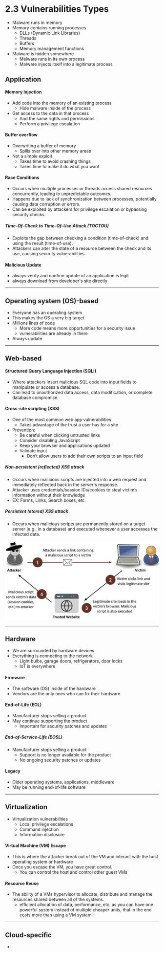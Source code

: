 # 2.3 Vulnerabilities Types

- Malware runs in memory
- Memory contains running processes 
  - DLLs (Dynamic Link Libraries)
  - Threads
  - Buffers
  - Memory management functions
- Malware is hidden somewhere
  - Malware runs in its own process
  - Malware injects itself into a legitimate process

## Application

#### Memory Injection
- Add code into the memory of an existing process 
  - Hide malware inside of the process
- Get access to the data in that process 
  - And the same rights and permissions 
  - Perform a privilege escalation

#### Buffer overflow
- Overwriting a buffer of memory
  - Spills over into other memory areas
- Not a simple exploit
  - Takes time to avoid crashing things
  - Takes time to make it do what you want

#### Race Conditions
- Occurs when multiple processes or threads access shared resources concurrently, leading to unpredictable outcomes.
- Happens due to lack of synchronization between processes, potentially causing data corruption or errors.
- Can be exploited by attackers for privilege escalation or bypassing security checks.
##### Time-Of-Check to Time-Of-Use Attack (TOCTOU)
  - Exploits the gap between checking a condition (time-of-check) and using the result (time-of-use).
  - Attackers can alter the state of a resource between the check and its use, causing security vulnerabilities.

#### Malicious Update
- always verify and confirm update of an application is legit
- always download from developer's site directly

---

## Operating system (OS)-based
- Everyone has an operating system 
- This makes the OS a very big target
- Millions lines of code
  - More code means more opportunities for a security issue
  - vulnerabilities are already in there
- Always update

---

## Web-based

#### Structured Query Language Injection (SQLi)
- Where attackers insert malicious SQL code into input fields to manipulate or access a database. 
- Can lead to unauthorized data access, data modification, or complete database compromise.

#### Cross-site scripting (XSS)
- One of the most common web app vulnerabilities 
  - Takes advantage of the trust a user has for a site
- Prevention:
  - Be careful when clicking untrusted links
  - Consider disabling JavaScript
  - Keep your browser and applications updated
  - Validate input
    - Don’t allow users to add their own scripts
    to an input field

##### Non-persistent (reflected) XSS attack
- Occurs when malicious scripts are injected into a web request and immediately reflected back in the server's response.
- Attacker uses credentials/session IDs/cookies to steal victim’s information without their knowledge
- EX: Forms, Links, Search boxes, etc.

##### Persistent (stored) XSS attack
- Occurs when malicious scripts are permanently stored on a target server (e.g., in a database) and executed whenever a user accesses the infected data.

![XSS](./img/2.3-XSS.png)

---

## Hardware
- We are surrounded by hardware devices
- Everything is connecting to the network
  - Light bulbs, garage doors, refrigerators, door locks 
  - IoT is everywhere

#### Firmware
- The software (OS) inside of the hardware
- Vendors are the only ones who can fix their hardware

#### End-of-Life (EOL)
- Manufacturer stops selling a product
- May continue supporting the product
  - Important for security patches and updates

##### End-of-Service-Life (EOSL)
- Manufacturer stops selling a product
  - Support is no longer available for the product 
  - No ongoing security patches or updates

#### Legacy
- Older operating systems, applications, middleware
- May be running end-of-life software

---

## Virtualization
- Virtualization vulnerabilities 
  - Local privilege escalations 
  - Command injection
  - Information disclosure

#### Virtual Machine (VM) Escape
- This is where the attacker break out of the VM and interact with the host operating system or hardware
- Once you escape the VM, you have great control.
  - You can control the host and control other guest VMs

#### Resource Reuse
- The ability of a VMs hypervisor to allocate, distribute and manage the resources shared between all of the systems. 
  - efficient allocation of data, performance, etc. as you can have one powerful system instead of multiple cheaper units, that in the end costs more than using a VM system

---

## Cloud-specific 
- 